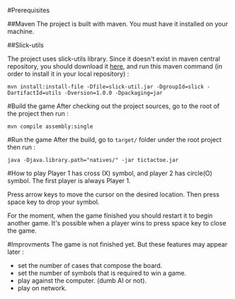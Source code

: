 #Prerequisites

##Maven
The project is built with maven. You must have it installed on your machine.

##Slick-utils

The project uses slick-utils library. Since it doesn't exist in maven central repository, you should download it [here](http://slick.ninjacave.com/slick-util.jar), and run this maven command (in order to install it in your local repository) :

`mvn install:install-file -Dfile=slick-util.jar -DgroupId=slick -DartifactId=utils -Dversion=1.0.0 -Dpackaging=jar`

#Build the game
After checking out the project sources, go to the root of the project then run :

`mvn compile assembly:single`

#Run the game
After the build, go to `target/` folder under the root project then run :

`java -Djava.library.path="natives/" -jar tictactoe.jar`

#How to play
Player 1 has cross (X) symbol, and player 2 has circle(O) symbol. The first player is always Player 1.

Press arrow keys to move the cursor on the desired location. Then press space key to drop your symbol.

For the moment, when the game finished you should restart it to begin another game. 
It's possible when a player wins to press space key to close the game.

#Improvments
The game is not finished yet. But these features may appear later :

- set the number of cases that compose the board.
- set the number of symbols that is required to win a game.
- play against the computer. (dumb AI or not).
- play on network.
